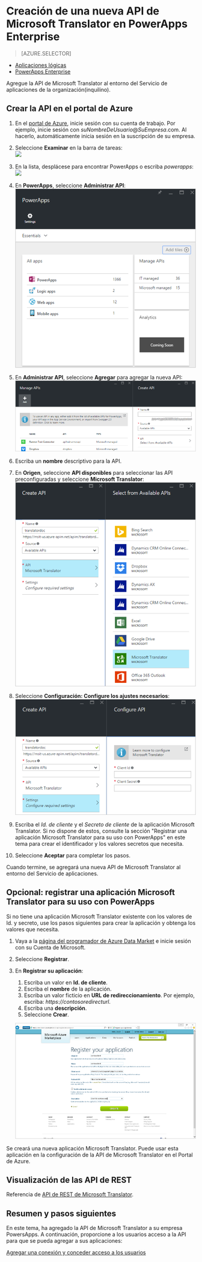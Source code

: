 <properties
	pageTitle="Agregar la API de Microsoft Translator a PowerApps Enterprise | Microsoft Azure"
	description="Crear o configurar una nueva API de Microsoft Translator en el entorno del Servicio de aplicaciones de la organización"
	services=""
    suite="powerapps"
	documentationCenter="" 
	authors="linhtranms"
	manager="dwrede"
	editor=""/>

<tags
   ms.service="powerapps"
   ms.devlang="na"
   ms.topic="article"
   ms.tgt_pltfrm="na"
   ms.workload="na" 
   ms.date="03/29/2016"
   ms.author="litran"/>

# Creación de una nueva API de Microsoft Translator en PowerApps Enterprise

> [AZURE.SELECTOR]
- [Aplicaciones lógicas](../articles/connectors/connectors-create-api-microsofttranslator.md)
- [PowerApps Enterprise](../articles/power-apps/powerapps-create-api-microsofttranslator.md)

Agregue la API de Microsoft Translator al entorno del Servicio de aplicaciones de la organización(inquilino).

## Crear la API en el portal de Azure

1. En el [portal de Azure](https://portal.azure.com/), inicie sesión con su cuenta de trabajo. Por ejemplo, inicie sesión con *suNombreDeUsuario*@*SuEmpresa*.com. Al hacerlo, automáticamente inicia sesión en la suscripción de su empresa.
 
2. Seleccione **Examinar** en la barra de tareas:  
![][7]

3. En la lista, desplácese para encontrar PowerApps o escriba *powerapps*:  
![][8]  

4. En **PowerApps**, seleccione **Administrar API**:  
![Examine las APIs registradas][1]

5. En **Administrar API**, seleccione **Agregar** para agregar la nueva API:  
![Add API][2]

6. Escriba un **nombre** descriptivo para la API.
	
7. En **Origen**, seleccione **API disponibles** para seleccionar las API preconfiguradas y seleccione **Microsoft Translator**:  
![seleccionar la api de Microsoft Translator][3]

8. Seleccione **Configuración: Configure los ajustes necesarios**:  
![establecer la configuración de la API de Microsoft Translator][4]

9. Escriba el *Id. de cliente* y el *Secreto de cliente* de la aplicación Microsoft Translator. Si no dispone de estos, consulte la sección "Registrar una aplicación Microsoft Translator para su uso con PowerApps" en este tema para crear el identificador y los valores secretos que necesita.

9. Seleccione **Aceptar** para completar los pasos.

Cuando termine, se agregará una nueva API de Microsoft Translator al entorno del Servicio de aplicaciones.


## Opcional: registrar una aplicación Microsoft Translator para su uso con PowerApps

Si no tiene una aplicación Microsoft Translator existente con los valores de Id. y secreto, use los pasos siguientes para crear la aplicación y obtenga los valores que necesita.


1. Vaya a la [página del programador de Azure Data Market][5] e inicie sesión con su Cuenta de Microsoft. 

2. Seleccione **Registrar**.

3. En **Registrar su aplicación**:

	1. Escriba un valor en **Id. de cliente**.  
	2. Escriba el **nombre** de la aplicación.  
	3. Escriba un valor ficticio en **URL de redireccionamiento**. Por ejemplo, escriba: *https://contosoredirecturl*.  
	4. Escriba una **descripción**.  
	5. Seleccione **Crear**.  

	![Registrar su aplicación][6]

Se creará una nueva aplicación Microsoft Translator. Puede usar esta aplicación en la configuración de la API de Microsoft Translator en el Portal de Azure.

## Visualización de las API de REST

Referencia de [API de REST de Microsoft Translator](../connectors/connectors-create-api-microsofttranslator.md).

## Resumen y pasos siguientes
En este tema, ha agregado la API de Microsoft Translator a su empresa PowersApps. A continuación, proporcione a los usuarios acceso a la API para que se pueda agregar a sus aplicaciones:

[Agregar una conexión y conceder acceso a los usuarios](powerapps-manage-api-connection-user-access.md)


<!--References-->
[1]: ./media/powerapps-create-api-microsofttranslator/browse-to-registered-apis.PNG
[2]: ./media/powerapps-create-api-microsofttranslator/add-api.PNG
[3]: ./media/powerapps-create-api-microsofttranslator/select-microsofttranslator-api.PNG
[4]: ./media/powerapps-create-api-microsofttranslator/configure-microsofttranslator-api.PNG
[5]: https://datamarket.azure.com/developer/applications/
[6]: ./media/powerapps-create-api-microsofttranslator/register-your-application.PNG
[7]: ./media/powerapps-create-api-microsofttranslator/browseall.png
[8]: ./media/powerapps-create-api-microsofttranslator/allresources.png

<!----HONumber=AcomDC_0330_2016-->